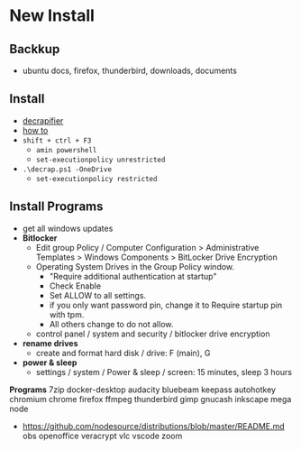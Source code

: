 # New Install

## Backkup

- ubuntu docs, firefox, thunderbird, downloads, documents

## Install

- [decrapifier](https://community.spiceworks.com/scripts/show/4378-windows-10-decrapifier-18xx-19xx-2xxx)
- [how to](https://community.spiceworks.com/how_to/148624-how-to-clean-up-a-single-windows-10-machine-image-using-decrapifier)
- `shift + ctrl + F3`
  - `amin powershell`
  - `set-executionpolicy unrestricted`
- `.\decrap.ps1 -OneDrive`
  - `set-executionpolicy restricted`

## Install Programs

- get all windows updates
- **Bitlocker**
  - Edit group Policy / Computer Configuration > Administrative Templates > Windows Components > BitLocker Drive Encryption
  - Operating System Drives in the Group Policy window.
    - "Require additional authentication at startup"
    - Check Enable
    - Set ALLOW to all settings.
    - if you only want password pin, change it to Require startup pin with tpm.
    - All others change to do not allow.
  - control panel / system and security / bitlocker drive encryption
- **rename drives**
  - create and format hard disk / drive: F (main), G
- **power & sleep**
  - settings / system / Power & sleep / screen: 15 minutes, sleep 3 hours

**Programs**
7zip
docker-desktop
audacity
bluebeam
keepass
autohotkey
chromium
chrome
firefox
ffmpeg
thunderbird
gimp
gnucash
inkscape
mega
node

- <https://github.com/nodesource/distributions/blob/master/README.md>
  obs
  openoffice
  veracrypt
  vlc
  vscode
  zoom
